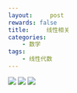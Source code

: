```yaml
---
layout:     post
rewards: false
title:     线性相关
categories:
    - 数学
tags:
    - 线性代数
---
```


![](https://ws2.sinaimg.cn/large/006tNbRwgy1fudr4pslevj31ao0emwfe.jpg)
![](https://ws3.sinaimg.cn/large/006tNbRwgy1fudr4sqb1qj31ac048jro.jpg)
![](https://ws2.sinaimg.cn/large/006tNbRwgy1fudr4vxtlfj31a806qq3m.jpg)